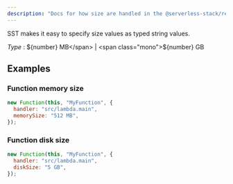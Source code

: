 ```yaml
---
description: "Docs for how size are handled in the @serverless-stack/resources"
---
```


SST makes it easy to specify size values as typed string values.

_Type_ : <span class="mono">${number} MB</span> | <span class="mono">${number} GB</span>

## Examples

### Function memory size

```js {3}
new Function(this, "MyFunction", {
  handler: "src/lambda.main",
  memorySize: "512 MB",
});
```

### Function disk size

```js {3}
new Function(this, "MyFunction", {
  handler: "src/lambda.main",
  diskSize: "5 GB",
});
```